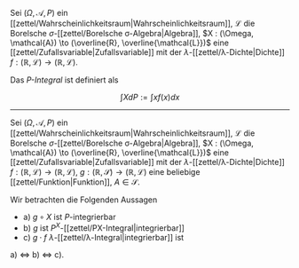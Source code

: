 Sei $(\Omega, \mathcal{A}, P)$ ein [[zettel/Wahrscheinlichkeitsraum|Wahrscheinlichkeitsraum]], $\mathcal{L}$ die Borelsche $\sigma$-[[zettel/Borelsche σ-Algebra|Algebra]], $X : (\Omega, \mathcal{A}) \to (\overline{R}, \overline{\mathcal{L}})$ eine [[zettel/Zufallsvariable|Zufallsvariable]] mit der $\lambda$-[[zettel/λ-Dichte|Dichte]] $f : (\mathbb{R}, \mathcal{L}) \to (\mathbb{R}, \mathcal{L})$.

Das *$P$-Integral* ist definiert als

$$
	\int X dP := \int x f(x) dx
$$

---

Sei $(\Omega, \mathcal{A}, P)$ ein [[zettel/Wahrscheinlichkeitsraum|Wahrscheinlichkeitsraum]], $\mathcal{L}$ die Borelsche $\sigma$-[[zettel/Borelsche σ-Algebra|Algebra]], $X : (\Omega, \mathcal{A}) \to (\overline{R}, \overline{\mathcal{L}})$ eine [[zettel/Zufallsvariable|Zufallsvariable]] mit der $\lambda$-[[zettel/λ-Dichte|Dichte]] $f : (\mathbb{R}, \mathcal{L}) \to (\mathbb{R}, \mathcal{L})$, $g : (\mathbb{R}, \mathscr{S}) \to (\mathbb{R}, \mathcal{L})$ eine beliebige [[zettel/Funktion|Funktion]],  $A \in \mathscr{S}$.

Wir betrachten die Folgenden Aussagen
- a) $g \circ X$ ist $P$-integrierbar
- b) $g$ ist $P^X$-[[zettel/PX-Integral|integrierbar]]
- c) $g \cdot f$ $\lambda$-[[zettel/λ-Integral|integrierbar]] ist

a) $\iff$ b) $\iff$ c).